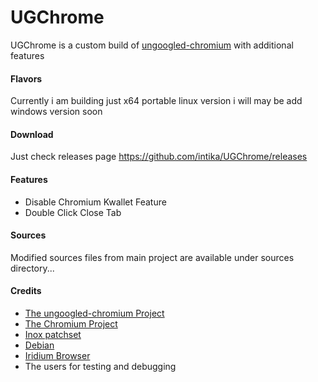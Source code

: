 # UGChrome

UGChrome is a custom build of [ungoogled-chromium](//github.com/Eloston/ungoogled-chromium/) with additional features

#### Flavors 
Currently i am building just x64 portable linux version i will may be add windows version soon 

#### Download 
Just check releases page https://github.com/intika/UGChrome/releases

#### Features 
- Disable Chromium Kwallet Feature
- Double Click Close Tab

#### Sources 
Modified sources files from main project are available under sources directory...  

#### Credits

* [The ungoogled-chromium Project](//github.com/Eloston/ungoogled-chromium/)
* [The Chromium Project](//www.chromium.org/)
* [Inox patchset](//github.com/gcarq/inox-patchset)
* [Debian](//tracker.debian.org/pkg/chromium-browser)
* [Iridium Browser](//iridiumbrowser.de/)
* The users for testing and debugging

